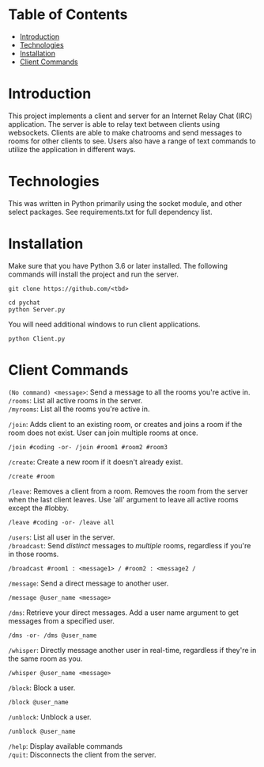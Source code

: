 # Table of Contents
* [Introduction](#Introduction)
* [Technologies](#Technologies)
* [Installation](#Installation)
* [Client Commands](#ClientCommands)

# Introduction
This project implements a client and server for an Internet Relay Chat (IRC) application. 
The server is able to relay text between clients using websockets. Clients are able to make chatrooms and send messages to rooms for other clients to see. Users also have a range of text commands to utilize the application in different ways. 

# Technologies
This was written in Python primarily using the socket module, and other select packages. See requirements.txt for full dependency list.

# Installation
Make sure that you have Python 3.6 or later installed. The following commands will install the project and run the server.

```
git clone https://github.com/<tbd>

cd pychat
python Server.py
```

You will need additional windows to run client applications.

```
python Client.py
```

# Client Commands
```(No command) <message>```: Send a message to all the rooms you're active in.  
```/rooms```: List all active rooms in the server.                               
```/myrooms```: List all the rooms you're active in.                                 

```/join```: Adds client to an existing room, or creates and joins a room if the room does not exist. User can join multiple rooms at once. 
```
/join #coding -or- /join #room1 #room2 #room3
```
```/create```: Create a new room if it doesn't already exist.
```
/create #room
```
```/leave```: Removes a client from a room. Removes the room from the server when the last client leaves. Use 'all' argument to leave all active rooms except the #lobby. 
```
/leave #coding -or- /leave all
```
```/users```: List all user in the server.                                                             
```/broadcast```: Send *distinct* messages to *multiple* rooms, regardless if you're in those rooms.
```
/broadcast #room1 : <message1> / #room2 : <message2 / 
```
```/message```: Send a direct message to another user. 
```
/message @user_name <message>
```
```/dms```: Retrieve your direct messages. Add a user name argument to get messages from a specified user.
```
/dms -or- /dms @user_name
```
```/whisper```: Directly message another user in real-time, regardless if they're in the same room as you.
```
/whisper @user_name <message>
```
```/block```: Block a user.
```
/block @user_name
```
```/unblock```: Unblock a user.
```
/unblock @user_name
```
```/help```: Display available commands                                                               
```/quit```: Disconnects the client from the server.  

